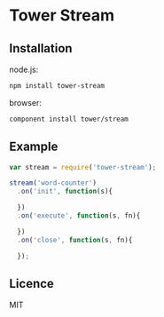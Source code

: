 # Tower Stream

## Installation

node.js:

```bash
npm install tower-stream
```

browser:

```bash
component install tower/stream
```

## Example

```js
var stream = require('tower-stream');

stream('word-counter')
  .on('init', function(s){

  })
  .on('execute', function(s, fn){

  })
  .on('close', function(s, fn){

  });
```

## Licence

MIT